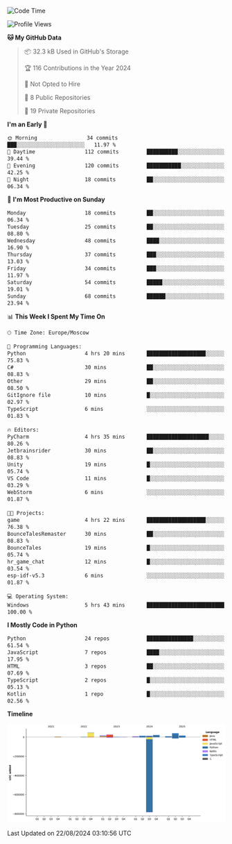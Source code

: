 <!--START_SECTION:waka-->
![Code Time](http://img.shields.io/badge/Code%20Time-468%20hrs%2021%20mins-blue)

![Profile Views](http://img.shields.io/badge/Profile%20Views-8-blue)

**🐱 My GitHub Data** 

> 📦 32.3 kB Used in GitHub's Storage 
 > 
> 🏆 116 Contributions in the Year 2024
 > 
> 🚫 Not Opted to Hire
 > 
> 📜 8 Public Repositories 
 > 
> 🔑 19 Private Repositories 
 > 
**I'm an Early 🐤** 

```text
🌞 Morning                34 commits          ███░░░░░░░░░░░░░░░░░░░░░░   11.97 % 
🌆 Daytime                112 commits         ██████████░░░░░░░░░░░░░░░   39.44 % 
🌃 Evening                120 commits         ███████████░░░░░░░░░░░░░░   42.25 % 
🌙 Night                  18 commits          ██░░░░░░░░░░░░░░░░░░░░░░░   06.34 % 
```
📅 **I'm Most Productive on Sunday** 

```text
Monday                   18 commits          ██░░░░░░░░░░░░░░░░░░░░░░░   06.34 % 
Tuesday                  25 commits          ██░░░░░░░░░░░░░░░░░░░░░░░   08.80 % 
Wednesday                48 commits          ████░░░░░░░░░░░░░░░░░░░░░   16.90 % 
Thursday                 37 commits          ███░░░░░░░░░░░░░░░░░░░░░░   13.03 % 
Friday                   34 commits          ███░░░░░░░░░░░░░░░░░░░░░░   11.97 % 
Saturday                 54 commits          █████░░░░░░░░░░░░░░░░░░░░   19.01 % 
Sunday                   68 commits          ██████░░░░░░░░░░░░░░░░░░░   23.94 % 
```


📊 **This Week I Spent My Time On** 

```text
🕑︎ Time Zone: Europe/Moscow

💬 Programming Languages: 
Python                   4 hrs 20 mins       ███████████████████░░░░░░   75.83 % 
C#                       30 mins             ██░░░░░░░░░░░░░░░░░░░░░░░   08.83 % 
Other                    29 mins             ██░░░░░░░░░░░░░░░░░░░░░░░   08.50 % 
GitIgnore file           10 mins             █░░░░░░░░░░░░░░░░░░░░░░░░   02.97 % 
TypeScript               6 mins              ░░░░░░░░░░░░░░░░░░░░░░░░░   01.83 % 

🔥 Editors: 
PyCharm                  4 hrs 35 mins       ████████████████████░░░░░   80.26 % 
Jetbrainsrider           30 mins             ██░░░░░░░░░░░░░░░░░░░░░░░   08.83 % 
Unity                    19 mins             █░░░░░░░░░░░░░░░░░░░░░░░░   05.74 % 
VS Code                  11 mins             █░░░░░░░░░░░░░░░░░░░░░░░░   03.29 % 
WebStorm                 6 mins              ░░░░░░░░░░░░░░░░░░░░░░░░░   01.87 % 

🐱‍💻 Projects: 
game                     4 hrs 22 mins       ███████████████████░░░░░░   76.38 % 
BounceTalesRemaster      30 mins             ██░░░░░░░░░░░░░░░░░░░░░░░   08.83 % 
BounceTales              19 mins             █░░░░░░░░░░░░░░░░░░░░░░░░   05.74 % 
hr_game_chat             12 mins             █░░░░░░░░░░░░░░░░░░░░░░░░   03.54 % 
esp-idf-v5.3             6 mins              ░░░░░░░░░░░░░░░░░░░░░░░░░   01.87 % 

💻 Operating System: 
Windows                  5 hrs 43 mins       █████████████████████████   100.00 % 
```

**I Mostly Code in Python** 

```text
Python                   24 repos            ███████████████░░░░░░░░░░   61.54 % 
JavaScript               7 repos             ████░░░░░░░░░░░░░░░░░░░░░   17.95 % 
HTML                     3 repos             ██░░░░░░░░░░░░░░░░░░░░░░░   07.69 % 
TypeScript               2 repos             █░░░░░░░░░░░░░░░░░░░░░░░░   05.13 % 
Kotlin                   1 repo              █░░░░░░░░░░░░░░░░░░░░░░░░   02.56 % 
```



**Timeline**

![Lines of Code chart](https://raw.githubusercontent.com/adlemx/adlemx/main/assets/bar_graph.png)


 Last Updated on 22/08/2024 03:10:56 UTC
<!--END_SECTION:waka-->
